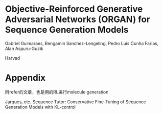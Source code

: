 # Objective-Reinforced Generative Adversarial Networks (ORGAN) for Sequence Generation Models

Gabriel Guimaraes, Bengamin Sanchez-Lengeling, Pedro Luis Cunha Farias, Alan Aspuru-Guzik

Harvad

# Appendix

附refer的文章，也是用的RL进行molecule generation

Jarques, etc. Sequence Tutor: Conservative Fine-Tuning of Sequence Generation Models with KL-control